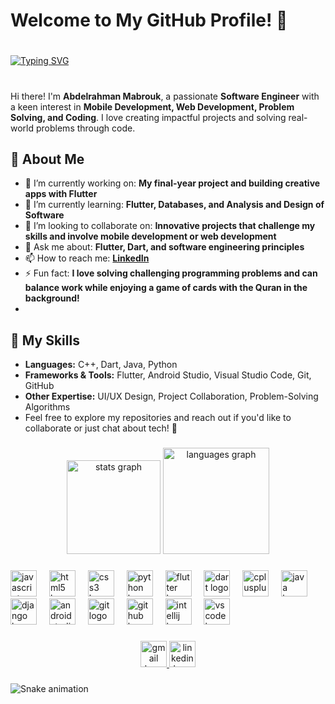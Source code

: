 # Welcome to My GitHub Profile! 👋
#
[![Typing SVG](https://readme-typing-svg.herokuapp.com?font=Fira+Code&weight=900&size=24&pause=1000&color=000000&background=9153FF01&center=true&vCenter=true&width=435&lines=%D9%90%D8%A7%D9%84%D8%B3%D9%84%D8%A7%D9%85+%D8%B9%D9%84%D9%8A%D9%83%D9%85+%D9%88%D8%B1%D8%AD%D9%85%D8%A9+%D8%A7%D9%84%D9%84%D9%87+%D9%88%D8%A8%D8%B1%D9%83%D8%A7%D8%AA%D9%87+;+Welcome+to+my+world+%F0%9F%98%8A)](https://git.io/typing-svg)
#
Hi there! I'm **Abdelrahman Mabrouk**, a passionate **Software Engineer** with a keen interest in **Mobile Development, Web Development, Problem Solving, and Coding**. I love creating impactful projects and solving real-world problems through code.

## 🌟 About Me  
- 🔭 I’m currently working on: **My final-year project and building creative apps with Flutter**  
- 🌱 I’m currently learning: **Flutter, Databases, and Analysis and Design of Software**  
- 👯 I’m looking to collaborate on: **Innovative projects that challenge my skills and involve mobile development or web development**  
- 💬 Ask me about: **Flutter, Dart, and software engineering principles**  
- 📫 How to reach me: **[LinkedIn](https://www.linkedin.com/in/abdelrahman-mabrouk-2b579026b)**  
- ⚡ Fun fact: **I love solving challenging programming problems and can balance work while enjoying a game of cards with the Quran in the background!**
-
## 🚀 My Skills  
- **Languages:** C++, Dart, Java, Python  
- **Frameworks & Tools:** Flutter, Android Studio, Visual Studio Code, Git, GitHub  
- **Other Expertise:** UI/UX Design, Project Collaboration, Problem-Solving Algorithms
- Feel free to explore my repositories and reach out if you'd like to collaborate or just chat about tech! 🚀
###

<div align="center">
  <img src="https://github-readme-stats.vercel.app/api?username=Abdelrahman-Mabrouk&hide_title=false&hide_rank=false&show_icons=true&include_all_commits=true&count_private=true&disable_animations=false&theme=dracula&locale=en&hide_border=false" height="150" alt="stats graph"  />
  <img src="https://github-readme-stats.vercel.app/api/top-langs?username=Abdelrahman-Mabrouk&locale=en&hide_title=false&layout=compact&card_width=320&langs_count=12&theme=dracula&hide_border=false" height="170" alt="languages graph"  />
</div>

###

<div align="left">
  <img src="https://cdn.jsdelivr.net/gh/devicons/devicon/icons/javascript/javascript-original.svg" height="42" alt="javascript logo"  />
  <img width="12" />
  <img src="https://cdn.jsdelivr.net/gh/devicons/devicon/icons/html5/html5-original.svg" height="42" alt="html5 logo"  />
  <img width="12" />
  <img src="https://cdn.jsdelivr.net/gh/devicons/devicon/icons/css3/css3-original.svg" height="42" alt="css3 logo"  />
  <img width="12" />
  <img src="https://cdn.jsdelivr.net/gh/devicons/devicon/icons/python/python-original.svg" height="42" alt="python logo"  />
  <img width="12" />
  <img src="https://cdn.jsdelivr.net/gh/devicons/devicon/icons/flutter/flutter-original.svg" height="42" alt="flutter logo"  />
  <img width="12" />
  <img src="https://cdn.jsdelivr.net/gh/devicons/devicon/icons/dart/dart-original.svg" height="42" alt="dart logo"  />
  <img width="12" />
  <img src="https://cdn.jsdelivr.net/gh/devicons/devicon/icons/cplusplus/cplusplus-original.svg" height="42" alt="cplusplus logo"  />
  <img width="12" />
  <img src="https://cdn.jsdelivr.net/gh/devicons/devicon/icons/java/java-original.svg" height="42" alt="java logo"  />
  <img width="12" />
  <img src="https://cdn.jsdelivr.net/gh/devicons/devicon/icons/django/django-plain.svg" height="42" alt="django logo"  />
  <img width="12" />
  <img src="https://cdn.jsdelivr.net/gh/devicons/devicon/icons/androidstudio/androidstudio-original.svg" height="42" alt="androidstudio logo"  />
  <img width="12" />
  <img src="https://cdn.jsdelivr.net/gh/devicons/devicon/icons/git/git-original.svg" height="42" alt="git logo"  />
  <img width="12" />
  <img src="https://cdn.jsdelivr.net/gh/devicons/devicon/icons/github/github-original.svg" height="42" alt="github logo"  />
  <img width="12" />
  <img src="https://cdn.jsdelivr.net/gh/devicons/devicon/icons/intellij/intellij-original.svg" height="42" alt="intellij logo"  />
  <img width="12" />
  <img src="https://cdn.jsdelivr.net/gh/devicons/devicon/icons/vscode/vscode-original.svg" height="42" alt="vscode logo"  />
</div>

###

<div align="center">
  <a href="https://mail.google.com/mail/?view=cm&fs=1&to=abdelrahmanmabrouk89@gmail.com&su=مرحبا&body=السلام عليكم ورحمة الله وبركاته ," target="_blank">
    <img src="https://img.shields.io/static/v1?message=Gmail&logo=gmail&label=&color=D14836&logoColor=white&labelColor=&style=for-the-badge" height="42" alt="gmail logo"  />
  </a>
  <a href="https://www.linkedin.com/in/abdelrahman-mabrouk-2b579026b/" target="_blank">
    <img src="https://img.shields.io/static/v1?message=LinkedIn&logo=linkedin&label=&color=0077B5&logoColor=white&labelColor=&style=for-the-badge" height="42" alt="linkedin logo"  />
  </a>
</div>

###

<img src="https://raw.githubusercontent.com/Abdelrahman-Mabrouk/Abdelrahman-Mabrouk/output/github-contribution-grid-snake.svg?" alt="Snake animation" />

###
